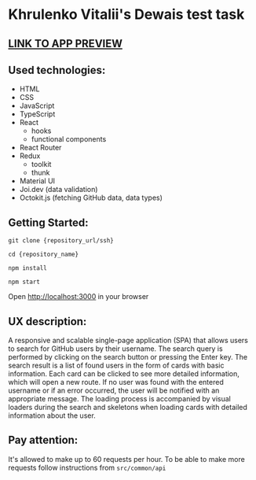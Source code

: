 # Khrulenko Vitalii's Dewais test task

## [LINK TO APP PREVIEW](https://dewais-github-search.vercel.app/)

## Used technologies:

- HTML
- CSS
- JavaScript
- TypeScript
- React
  - hooks
  - functional components
- React Router
- Redux
  - toolkit
  - thunk
- Material UI
- Joi.dev (data validation)
- Octokit.js (fetching GitHub data, data types)

## Getting Started:

```
git clone {repository_url/ssh}
```

```
cd {repository_name}
```

```
npm install
```

```
npm start
```

Open [http://localhost:3000](http://localhost:3000) in your browser

## UX description:

A responsive and scalable single-page application (SPA) that allows users to search for GitHub users by their username. The search query is performed by clicking on the search button or pressing the Enter key. The search result is a list of found users in the form of cards with basic information. Each card can be clicked to see more detailed information, which will open a new route. If no user was found with the entered username or if an error occurred, the user will be notified with an appropriate message. The loading process is accompanied by visual loaders during the search and skeletons when loading cards with detailed information about the user.

## Pay attention:

It's allowed to make up to 60 requests per hour. To be able to make more requests follow instructions from `src/common/api`
